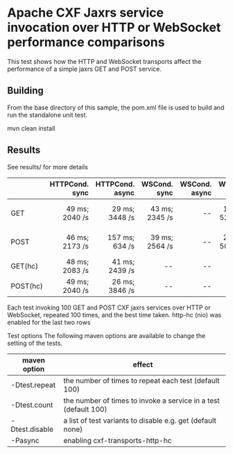 Apache CXF Jaxrs service invocation over HTTP or WebSocket performance comparisons
=================================================

This test shows how the HTTP and WebSocket transports affect the performance of a simple jaxrs GET and POST service.


Building
--------
From the base directory of this sample, the pom.xml file
is used to build and run the standalone unit test.

  mvn clean install
  
Results
------------------------
See results/ for more details

|         | HTTPCond. sync | HTTPCond. async | WSCond. sync | WSCond. async | WSAHC sync |  WSAHC async |
|---------|---------------:|----------:|--------:|--------:|-------:|----------:|
| GET     | 49 ms; 2040 /s | 29 ms; 3448 /s | 43 ms; 2345 /s |  --  | 19 ms; 5263 /s | 6 ms; 16666 /s |
| POST    | 46 ms; 2173 /s | 157 ms; 634 /s | 39 ms; 2564 /s |  --  | 20 ms; 5000 /s | 4 ms; 25000 /s |
| GET(hc) | 48 ms; 2083 /s | 41 ms; 2439 /s | --      |  --     | --     | --        |
| POST(hc)| 49 ms; 2040 /s | 26 ms; 3846 /s | --      |  --     | --     | --        |

Each test invoking 100 GET and POST CXF jaxrs services over HTTP or WebSocket, 
repeated 100 times, and the best time taken. 
http-hc (nio) was enabled for the last two rows

Test options
The following maven options are available to change the setting of the tests.

|  maven option | effect                                                     |
|---------------|------------------------------------------------------------|
|-Dtest.repeat  | the number of times to repeat each test (default 100)      |
|-Dtest.count   | the number of times to invoke a service in a test (default 100) |
|-Dtest.disable | a list of test variants to disable e.g. get (default none) |
|-Pasync        | enabling cxf-transports-http-hc                            |





